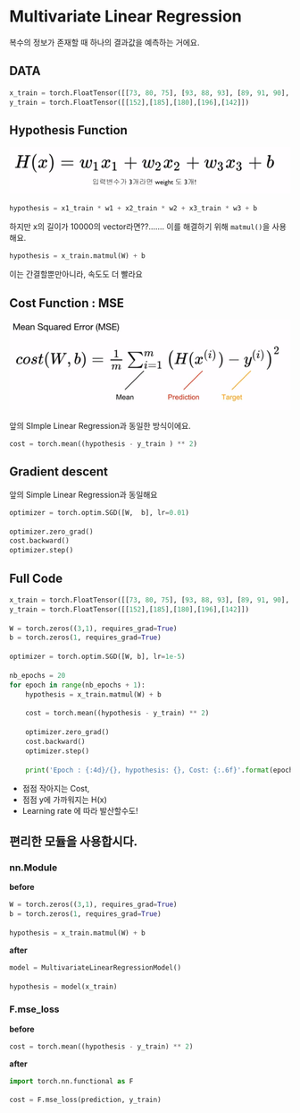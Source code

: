 # Multivariate Linear Regression

복수의 정보가 존재할 때 하나의 결과값을 예측하는 거에요.



## DATA

```python
x_train = torch.FloatTensor([[73, 80, 75], [93, 88, 93], [89, 91, 90], [96, 98, 100], [73, 66, 70]])
y_train = torch.FloatTensor([[152],[185],[180],[196],[142]])
```



## Hypothesis Function


![hypo](./images/hypo2.png)

```python
hypothesis = x1_train * w1 + x2_train * w2 + x3_train * w3 + b
```

하지만 x의 길이가 10000의 vector라면??....... 이를 해결하기 위해 `matmul()`을 사용해요.

```python
hypothesis = x_train.matmul(W) + b 
```

이는 간결할뿐만아니라,  속도도 더 빨라요



## Cost Function : MSE

![com](./images/computeloss.png)

앞의 SImple Linear Regression과 동일한 방식이에요.

```python
cost = torch.mean((hypothesis - y_train ) ** 2)
```



## Gradient descent

앞의 Simple Linear Regression과 동일해요

```python
optimizer = torch.optim.SGD([W,  b], lr=0.01)

optimizer.zero_grad()
cost.backward()
optimizer.step()
```



## Full Code

```python
x_train = torch.FloatTensor([[73, 80, 75], [93, 88, 93], [89, 91, 90], [96, 98, 100], [73, 66, 70]])
y_train = torch.FloatTensor([[152],[185],[180],[196],[142]])

W = torch.zeros((3,1), requires_grad=True)
b = torch.zeros(1, requires_grad=True)

optimizer = torch.optim.SGD([W, b], lr=1e-5)

nb_epochs = 20
for epoch in range(nb_epochs + 1):
    hypothesis = x_train.matmul(W) + b
    
    cost = torch.mean((hypothesis - y_train) ** 2)
    
    optimizer.zero_grad()
    cost.backward()
    optimizer.step()
    
    print('Epoch : {:4d}/{}, hypothesis: {}, Cost: {:.6f}'.format(epoch, nb_epochs, hypothesis.squeeze().detach(), cost.item()))
```

* 점점 작아지는 Cost,
* 점점 y에 가까워지는 H(x)
* Learning rate 에 따라 발산할수도!



## 편리한 모듈을 사용합시다.

### nn.Module

**before**

```python
W = torch.zeros((3,1), requires_grad=True)
b = torch.zeros(1, requires_grad=True)

hypothesis = x_train.matmul(W) + b
```



**after**

```python
model = MultivariateLinearRegressionModel()

hypothesis = model(x_train)
```





### F.mse_loss

**before**

```python
cost = torch.mean((hypothesis - y_train) ** 2)
```



**after**

```python
import torch.nn.functional as F

cost = F.mse_loss(prediction, y_train)
```

